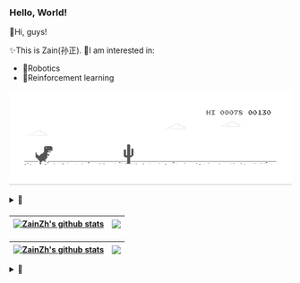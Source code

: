 ### Hello, World!
👋Hi, guys! 

✨This is Zain(孙正).
🤔I am interested in:
- 🤖️Robotics 
- 🧠Reinforcement learning


![Dino](https://raw.githubusercontent.com/praveenscience/praveenscience/master/dino.gif)

<details>
<summary>🌱</summary>
<pre><code>

<!--START_SECTION:waka-->
**I'm an Early 🐤** 

```text
🌞 Morning    44 commits     ██░░░░░░░░░░░░░░░░░░░░░░░   10.3% 
🌆 Daytime    225 commits    █████████████░░░░░░░░░░░░   52.69% 
🌃 Evening    150 commits    ████████░░░░░░░░░░░░░░░░░   35.13% 
🌙 Night      8 commits      ░░░░░░░░░░░░░░░░░░░░░░░░░   1.87%

```
📅 **I'm Most Productive on Thursday** 

```text
Monday       64 commits     ███░░░░░░░░░░░░░░░░░░░░░░   14.99% 
Tuesday      52 commits     ███░░░░░░░░░░░░░░░░░░░░░░   12.18% 
Wednesday    93 commits     █████░░░░░░░░░░░░░░░░░░░░   21.78% 
Thursday     117 commits    ██████░░░░░░░░░░░░░░░░░░░   27.4% 
Friday       68 commits     ████░░░░░░░░░░░░░░░░░░░░░   15.93% 
Saturday     22 commits     █░░░░░░░░░░░░░░░░░░░░░░░░   5.15% 
Sunday       11 commits     ░░░░░░░░░░░░░░░░░░░░░░░░░   2.58%

```


📊 **This Week I Spent My Time On** 

```text
⌚︎ Time Zone: Asia/Shanghai

💬 Programming Languages: 
C++                      6 hrs 34 mins       ███████████████░░░░░░░░░░   62.9% 
Python                   2 hrs 28 mins       ██████░░░░░░░░░░░░░░░░░░░   23.74% 
C                        21 mins             ░░░░░░░░░░░░░░░░░░░░░░░░░   3.39% 
CMake                    16 mins             ░░░░░░░░░░░░░░░░░░░░░░░░░   2.6% 
ObjectiveC               14 mins             ░░░░░░░░░░░░░░░░░░░░░░░░░   2.24%

🔥 Editors: 
CLion                    10 hrs 15 mins      ████████████████████████░   98.3% 
VS Code                  9 mins              ░░░░░░░░░░░░░░░░░░░░░░░░░   1.52% 
PyCharm                  1 min               ░░░░░░░░░░░░░░░░░░░░░░░░░   0.18%

💻 Operating System: 
Linux                    10 hrs 26 mins      █████████████████████████   100.0%

```

**I Mostly Code in Python** 

```text
Python                   8 repos             ███████████░░░░░░░░░░░░░░   44.44% 
C++                      6 repos             ████████░░░░░░░░░░░░░░░░░   33.33% 
Jupyter Notebook         2 repos             ██░░░░░░░░░░░░░░░░░░░░░░░   11.11% 
C                        2 repos             ██░░░░░░░░░░░░░░░░░░░░░░░   11.11%

```



 Last Updated on 31/10/2022 02:22:13 UTC
<!--END_SECTION:waka-->
</code></pre>
</details>



#### 
| <a href="https://github.com/ZainZh/github-readme-stats"><img align="center" src="https://github-readme-stats-an0fxpx8x-zainzh.vercel.app/api/top-langs/?username=ZainZh&layout=compact&show_icons=true&include_all_commits=true&theme=buefy&hide_border=true" alt="ZainZh's github stats" /></a> | <a href="https://github.com/ZainZh/github-readme-stats"><img align="center" src="https://github-readme-stats-an0fxpx8x-zainzh.vercel.app/api/wakatime?username=ZainZh&layout=compact&theme=buefy&hide_border=true" /></a> |
| ------------- | ------------- |

#### 
| <a href="https://github.com/ZainZh/github-readme-stats"><img align="center" src="https://github-readme-stats-an0fxpx8x-zainzh.vercel.app/api?username=ZainZh&show_icons=true&include_all_commits=true&theme=buefy&hide_border=true" alt="ZainZh's github stats" /></a> | <a href="https://github.com/ZainZh/github-readme-stats"><img align="center" src="https://github-readme-streak-stats.herokuapp.com/?user=ZainZh&layout=compact&theme=buefy&hide_border=true" /></a> |
| --- | --- |


<details>
<summary>💬</summary>
<pre><code>

Most Used Languages: The language that I used most in all projects.
Wakatime Stats: My working time stats in the past seven days.
Github stats: My growth process.
</code></pre>
</details>

<!--
**ZainZh/ZainZh** is a ✨ _special_ ✨ repository because its `README.md` (this file) appears on your GitHub profile.

Here are some ideas to get you started:

- 🔭 I’m currently working on ...
- 🌱 I’m currently learning ...
- 👯 I’m looking to collaborate on ...
- 🤔 I’m looking for help with ...
- 💬 Ask me about ...
- 📫 How to reach me: ...
- 😄 Pronouns: ...
- ⚡ Fun fact: ...
-->
